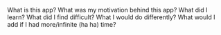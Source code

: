 What is this app?
What was my motivation behind this app?
What did I learn?
What did I find difficult?
What I would do differently? 
What would I add if I had more/infinite (ha ha) time?